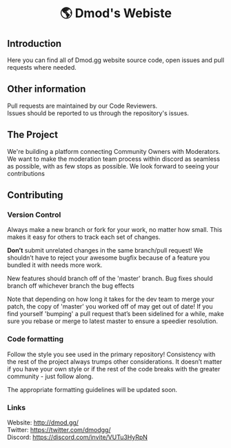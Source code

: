 <div align="center">

# 🌎 Dmod's Webiste

</div>

## Introduction
Here you can find all of Dmod.gg website source code, open issues and pull requests where needed. 

## Other information
Pull requests are maintained by our Code Reviewers. <br>
Issues should be reported to us through the repository's issues. 

## The Project 
We're building a platform connecting Community Owners with Moderators. We want to make the moderation team process within discord as seamless as possible, with as few stops as possible. We look forward to seeing your contributions 

## Contributing
### Version Control
Always make a new branch or fork for your work, no matter how small. This makes it easy for others to track each set of changes.

**Don’t** submit unrelated changes in the same branch/pull request! We shouldn’t have to reject your awesome bugfix because of a feature you bundled it with needs more work.

New features should branch off of the 'master' branch. Bug fixes should branch off whichever branch the bug effects

Note that depending on how long it takes for the dev team to merge your patch, the copy of 'master' you worked off of may get out of date! If you find yourself 'bumping' a pull request that’s been sidelined for a while, make sure you rebase or merge to latest master to ensure a speedier resolution.

### Code formatting

Follow the style you see used in the primary repository! Consistency with the rest of the project always trumps other considerations. It doesn’t matter if you have your own style or if the rest of the code breaks with the greater community - just follow along.

The appropriate formatting guidelines will be updated soon.

### Links 
Website: http://dmod.gg/<br>
Twitter: https://twitter.com/dmodgg/<br>
Discord: https://discord.com/invite/VUTu3HyRpN

